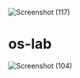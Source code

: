 ![Screenshot (117)](https://user-images.githubusercontent.com/92516229/162064037-24bdbc14-a1e1-41fc-a3e6-1d60b3a83af0.png)
# os-lab
![Screenshot (104)](https://user-images.githubusercontent.com/92516229/158619192-e4966941-9ece-4cf3-8337-b4375f243d3a.png)
